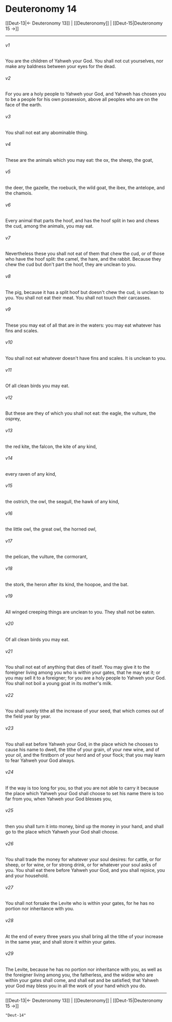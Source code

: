 # Deuteronomy 14

[[Deut-13|← Deuteronomy 13]] | [[Deuteronomy]] | [[Deut-15|Deuteronomy 15 →]]
***



###### v1 
You are the children of Yahweh your God. You shall not cut yourselves, nor make any baldness between your eyes for the dead. 

###### v2 
For you are a holy people to Yahweh your God, and Yahweh has chosen you to be a people for his own possession, above all peoples who are on the face of the earth. 

###### v3 
You shall not eat any abominable thing. 

###### v4 
These are the animals which you may eat: the ox, the sheep, the goat, 

###### v5 
the deer, the gazelle, the roebuck, the wild goat, the ibex, the antelope, and the chamois. 

###### v6 
Every animal that parts the hoof, and has the hoof split in two and chews the cud, among the animals, you may eat. 

###### v7 
Nevertheless these you shall not eat of them that chew the cud, or of those who have the hoof split: the camel, the hare, and the rabbit. Because they chew the cud but don't part the hoof, they are unclean to you. 

###### v8 
The pig, because it has a split hoof but doesn't chew the cud, is unclean to you. You shall not eat their meat. You shall not touch their carcasses. 

###### v9 
These you may eat of all that are in the waters: you may eat whatever has fins and scales. 

###### v10 
You shall not eat whatever doesn't have fins and scales. It is unclean to you. 

###### v11 
Of all clean birds you may eat. 

###### v12 
But these are they of which you shall not eat: the eagle, the vulture, the osprey, 

###### v13 
the red kite, the falcon, the kite of any kind, 

###### v14 
every raven of any kind, 

###### v15 
the ostrich, the owl, the seagull, the hawk of any kind, 

###### v16 
the little owl, the great owl, the horned owl, 

###### v17 
the pelican, the vulture, the cormorant, 

###### v18 
the stork, the heron after its kind, the hoopoe, and the bat. 

###### v19 
All winged creeping things are unclean to you. They shall not be eaten. 

###### v20 
Of all clean birds you may eat. 

###### v21 
You shall not eat of anything that dies of itself. You may give it to the foreigner living among you who is within your gates, that he may eat it; or you may sell it to a foreigner; for you are a holy people to Yahweh your God. You shall not boil a young goat in its mother's milk. 

###### v22 
You shall surely tithe all the increase of your seed, that which comes out of the field year by year. 

###### v23 
You shall eat before Yahweh your God, in the place which he chooses to cause his name to dwell, the tithe of your grain, of your new wine, and of your oil, and the firstborn of your herd and of your flock; that you may learn to fear Yahweh your God always. 

###### v24 
If the way is too long for you, so that you are not able to carry it because the place which Yahweh your God shall choose to set his name there is too far from you, when Yahweh your God blesses you, 

###### v25 
then you shall turn it into money, bind up the money in your hand, and shall go to the place which Yahweh your God shall choose. 

###### v26 
You shall trade the money for whatever your soul desires: for cattle, or for sheep, or for wine, or for strong drink, or for whatever your soul asks of you. You shall eat there before Yahweh your God, and you shall rejoice, you and your household. 

###### v27 
You shall not forsake the Levite who is within your gates, for he has no portion nor inheritance with you. 

###### v28 
At the end of every three years you shall bring all the tithe of your increase in the same year, and shall store it within your gates. 

###### v29 
The Levite, because he has no portion nor inheritance with you, as well as the foreigner living among you, the fatherless, and the widow who are within your gates shall come, and shall eat and be satisfied; that Yahweh your God may bless you in all the work of your hand which you do.

***
[[Deut-13|← Deuteronomy 13]] | [[Deuteronomy]] | [[Deut-15|Deuteronomy 15 →]]

```query 2021-12-31 01:26
"Deut-14"
```
